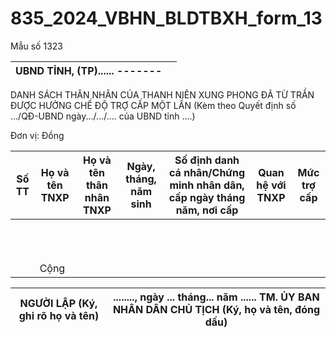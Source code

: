 # 835_2024_VBHN_BLDTBXH_form_13

Mẫu số 1323

| UBND TỈNH, (TP)...... ------- |  |
|---|---|

DANH SÁCH THÂN NHÂN CỦA THANH NIÊN XUNG PHONG ĐÃ TỪ TRẦN ĐƯỢC HƯỞNG CHẾ ĐỘ TRỢ CẤP MỘT LẦN (Kèm theo Quyết định số .../QĐ-UBND ngày.../.../.... của UBND tỉnh ....)

Đơn vị: Đồng

| Số TT | Họ và tên TNXP | Họ và tên thân nhân TNXP | Ngày, tháng, năm sinh | Số định danh cá nhân/Chứng minh nhân dân, cấp ngày tháng năm, nơi cấp | Quan hệ với TNXP | Mức trợ cấp |
|---|---|---|---|---|---|---|
|  |  |  |  |  |  |  |
|  |  |  |  |  |  |  |
|  |  |  |  |  |  |  |
|  |  |  |  |  |  |  |
|  |  |  |  |  |  |  |
|  |  |  |  |  |  |  |
|  |  |  |  |  |  |  |
|  |  |  |  |  |  |  |
|  |  |  |  |  |  |  |
|  |  |  |  |  |  |  |
|  |  |  |  |  |  |  |
|  | Cộng |  |  |  |  |  |

| NGƯỜI LẬP (Ký, ghi rõ họ và tên) | ........, ngày ... tháng... năm ...... TM. ỦY BAN NHÂN DÂN CHỦ TỊCH (Ký, họ và tên, đóng dấu) |
|---|---|